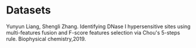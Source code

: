 # Datasets
Yunyun Liang, Shengli Zhang. Identifying DNase I hypersensitive sites using multi-features fusion and F-score features selection via Chou's 5-steps rule. Biophysical chemistry,2019.
